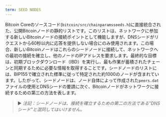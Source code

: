 ```yaml
---
term: SEED NODES
---
```


Bitcoin Coreのソースコード(`bitcoin/src/chainparamsseeds.h`)に直接統合された、公開Bitcoinノードの静的リストです。このリストは、ネットワークに参加する新しいBitcoinノードの接続ポイントとして機能しますが、DNSシードがリクエストから60秒以内に応答を提供しない場合にのみ使用されます。この場合、新しいBitcoinノードはこれらのシードノードに接続して、ネットワークへの最初の接続を確立し、他のノードのIPアドレスを要求します。最終的な目標は、初期ブロックダウンロード（IBD）を実行し、最も作業が蓄積されたチェーンと同期するために必要な情報を取得することです。シードノードのリストには、BIP155で確立された標準に従って特定された約1000のノードが含まれています。したがって、シードノードは、ノード自体によって作成された`peers.dat`ファイルの使用とDNSシードの要請に次ぐ、Bitcoinノードがネットワークに接続するための第三の方法を表します。

> ► *注記：シードノードは、接続を確立するための第二の方法である"DNSシード"と混同してはいけません。*